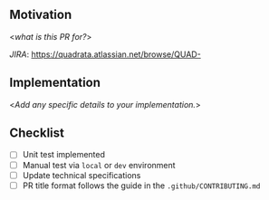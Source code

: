 ## Motivation
<_what is this PR for?_>

*JIRA*: https://quadrata.atlassian.net/browse/QUAD-<ticket>

## Implementation
<_Add any specific details to your implementation._>

## Checklist
- [ ] Unit test implemented 
- [ ] Manual test via `local` or `dev` environment
- [ ] Update technical specifications
- [ ] PR title format follows the guide in the `.github/CONTRIBUTING.md`
